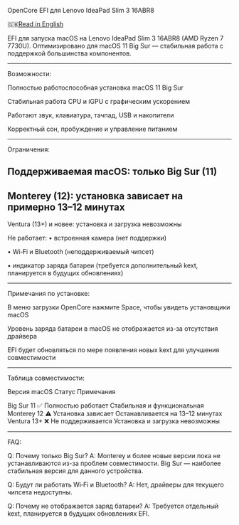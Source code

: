 OpenCore EFI для Lenovo IdeaPad Slim 3 16ABR8

🇬🇧[Read in English](./README.md)

EFI для запуска macOS на Lenovo IdeaPad Slim 3 16ABR8 (AMD Ryzen 7 7730U).
Оптимизировано для macOS 11 Big Sur — стабильная работа с поддержкой большинства компонентов.


---

Возможности:

Полностью работоспособная установка macOS 11 Big Sur

Стабильная работа CPU и iGPU с графическим ускорением

Работают звук, клавиатура, тачпад, USB и накопители

Корректный сон, пробуждение и управление питанием



---

Ограничения:

Поддерживаемая macOS: только Big Sur (11)
---
Monterey (12): установка зависает на примерно 13–12 минутах
---
Ventura (13+) и новее: установка и загрузка невозможны

Не работает:
• встроенная камера (нет поддержки)

• Wi‑Fi и Bluetooth (неподдерживаемый чипсет)

• индикатор заряда батареи (требуется дополнительный kext, планируется в будущих обновлениях)



---

Примечания по установке:

В меню загрузки OpenCore нажмите Space, чтобы увидеть установщики macOS

Уровень заряда батареи в macOS не отображается из-за отсутствия драйвера

EFI будет обновляться по мере появления новых kext для улучшения совместимости



---

Таблица совместимости:

Версия macOS	Статус	Примечания

Big Sur 11	✅ Полностью работает	Стабильная и функциональная
Monterey 12	⚠️ Установка зависает	Останавливается на 13–12 минутах
Ventura 13+	❌ Не поддерживается	Установка и загрузка невозможны



---

FAQ:

Q: Почему только Big Sur?
A: Monterey и более новые версии пока не устанавливаются из-за проблем совместимости. Big Sur — наиболее стабильная версия для данного устройства.

Q: Будут ли работать Wi‑Fi и Bluetooth?
A: Нет, драйверы для текущего чипсета недоступны.

Q: Почему не отображается заряд батареи?
A: Требуется отдельный kext, планируется в будущих обновлениях EFI.

